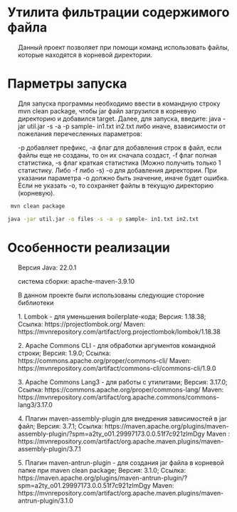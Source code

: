<h1> Утилита фильтрации содержимого файла </h1>

<ul> Данный проект позволяет при помощи команд использовать файлы, которые находятся 
в корневой директории. </ul>

<h1> Парметры запуска </h1>
<ul> Для запуска программы необходимо ввести в командную строку mvn clean package, чтобы jar файл загрузился в 
корневую директорию и добавился target. Далее, для запуска, введите: java -jar util.jar -s -a -p sample- in1.txt in2.txt либо иначе, 
взависимости от пожелания перечесленных параметров:  </ul>
<ul>  -p добавляет префикс, -a флаг для добавления строк в файл, 
если файлы еще не созданы, то он их сначала создаст, -f флаг полная статистика, -s флаг краткая статистика 
(Можно получить только 1 статистику. Либо -f либо -s) -o для добавления директории. 
При указании параметра -o должно быть значение, иначе будет ошибка. Если не указать -o, 
то сохраняет файлы в текущую директорию (корневую).
</ul>

```bash
 mvn clean package
```
```bash
java -jar util.jar -o files -s -a -p sample- in1.txt in2.txt
```

<h1> Особенности реализации</h1>
<ul> Версия Java: 22.0.1  </ul>
<ul> система сборки: apache-maven-3.9.10  </ul>
<ul> В данном проекте были использованы следующие стороние библиотеки </ul>
<ul>1. Lombok - для уменьшения boilerplate-кода; Версия: 1.18.38; Ссылка: 
https://projectlombok.org/ Maven: 
https://mvnrepository.com/artifact/org.projectlombok/lombok/1.18.38  
</ul>

<ul>2. Apache Commons CLI - для обработки аргументов командной строки; Версия: 1.9.0; Ссылка:
https://commons.apache.org/proper/commons-cli/ Maven: https://mvnrepository.com/artifact/commons-cli/commons-cli/1.9.0 
</ul>
<ul>3. Apache Commons Lang3 - для работы с утилитами; Версия: 3.17.0; Ссылка: 
https://commons.apache.org/proper/commons-lang/ Maven: 
https://mvnrepository.com/artifact/org.apache.commons/commons-lang3/3.17.0</ul>

<ul>4. Плагин maven-assembly-plugin для внедрения зависимостей в jar файл; Версия: 3.7.1; Ссылка:
https://maven.apache.org/plugins/maven-assembly-plugin/?spm=a2ty_o01.29997173.0.0.51f7c921zlmDgy
Maven : https://mvnrepository.com/artifact/org.apache.maven.plugins/maven-assembly-plugin/3.7.1
</ul>
<ul> 5. Плагин maven-antrun-plugin - для создания jar файла в корневой папке при maven clean package; 
Версия: 3.1.0; Ссылка: 
https://maven.apache.org/plugins/maven-antrun-plugin/?spm=a2ty_o01.29997173.0.0.51f7c921zlmDgy
Maven: https://mvnrepository.com/artifact/org.apache.maven.plugins/maven-antrun-plugin/3.1.0</ul>



